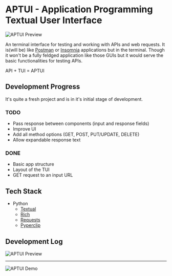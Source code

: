 # APTUI - Application Programming Textual User Interface

![APTUI Preview](https://res.cloudinary.com/techstructive-blog/image/upload/v1655915241/blog-media/aptui/aptui-temp-logo.png)

An terminal interface for testing and working with APIs and web requests. It is(will be) like [Postman](https://www.postman.com/) or [Insomnia](https://insomnia.rest/) applications but in the terminal. Though it won't be a fully feldged application like those GUIs but it would serve the basic functionalities for testing APIs. 

API + TUI = APTUI


## Development Progress

It's quite a fresh project and is in it's initial stage of development.

### TODO

- Pass response between components (input and response fields)
- Improve UI
- Add all method options (GET, POST, PUT/UPDATE, DELETE)
- Allow expandable response text

### DONE

- Basic app structure
- Layout of the TUI
- GET request to an input URL

## Tech Stack

- Python
  - [Textual](https://pypi.org/project/textual/)
  - [Rich](https://pypi.org/project/rich/)
  - [Requests](https://pypi.org/project/requests/)
  - [Pyperclip](https://pypi.org/project/pyperclip/)

## Development Log

![APTUI Preview](https://res.cloudinary.com/techstructive-blog/image/upload/v1655914606/blog-media/aptui/aptui-preview-1.png)

---

![APTUI Demo](https://res.cloudinary.com/techstructive-blog/image/upload/v1655914747/blog-media/aptui/aptui-demo-1.png)

